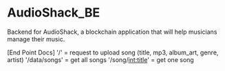 # AudioShack_BE
Backend for AudioShack, a blockchain application that will help musicians manage their music.


[End Point Docs]
'/' = request to upload song (title, mp3,  album_art, genre, artist)
'/data/songs' = get all songs
'/song/<int:title>' = get one song

